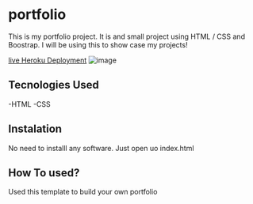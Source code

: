 # portfolio

This is my portfolio project. It is and small project using HTML / CSS and Boostrap. I will be using this to show case my projects!

[live Heroku Deployment](https://portfolio-yandys.herokuapp.com/)
![image](https://user-images.githubusercontent.com/70566671/135806728-212b14f6-09a4-49ce-ace1-6c434e7615e6.png)

## Tecnologies Used

-HTML
-CSS

## Instalation

No need to installl any software. Just open uo index.html

## How To used?

Used this template to build your own portfolio
